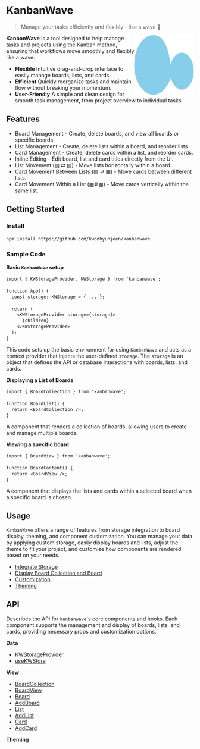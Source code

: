 # KanbanWave

> Manage your tasks efficiently and flexibly - like a wave 🌊

<img align="right" src="apps/dashboard/public/logo.svg" width="160px" height="160px"  title="KanbanWave logo">

**KanbanWave** is a tool designed to help manage tasks and projects using the Kanban method, ensuring that workflows move smoothly and flexibly like a wave.

- **Flexible** Intuitive drag-and-drop interface to easily manage boards, lists, and cards.
- **Efficient** Quickly reorganize tasks and maintain flow without breaking your momentum.
- **User-Friendly** A simple and clean design for smooth task management, from project overview to individual tasks.

## Features

- Board Management - Create, delete boards, and view all boards or specific boards.
- List Management - Create, delete lists within a board, and reorder lists.
- Card Management - Create, delete cards within a list, and reorder cards.
- Inline Editing - Edit board, list and card titles directly from the UI.
- List Movement (▤ ⇄ ▤) - Move lists horizontally within a board.
- Card Movement Between Lists (▤ ⇄ ▦) - Move cards between different lists.
- Card Movement Within a List (▦⇵▦) - Move cards vertically within the same list.

## Getting Started

### Install

```bash
npm install https://github.com/kwonhyunjeen/kanbanwave
```

### Sample Code

**Basic `KanbanWave` setup**

```tsx
import { KWStorageProvider, KWStorage } from 'kanbanwave';

function App() {
  const storage: KWStorage = { ... };

  return (
    <KWStorageProvider storage={storage}>
      {children}
    </KWStorageProvider>
  );
}
```

This code sets up the basic environment for using `KanbanWave` and acts as a context provider that injects the user-defined `storage`. The `storage` is an object that defines the API or database interactions with boards, lists, and cards.

**Displaying a List of Boards**

```tsx
import { BoardCollection } from 'kanbanwave';

function BoardList() {
  return <BoardCollection />;
}
```

A component that renders a collection of boards, allowing users to create and manage multiple boards.

**Viewing a specific board**

```tsx
import { BoardView } from 'kanbanwave';

function BoardContent() {
  return <BoardView />;
}
```

A component that displays the lists and cards within a selected board when a specific board is chosen.

## Usage

`KanbanWave` offers a range of features from storage integration to board display, theming, and component customization. You can manage your data by applying custom storage, easily display boards and lists, adjust the theme to fit your project, and customize how components are rendered based on your needs.

- [Integrate Storage](./docs/usage.md#integrate-storage)
- [Display Board Collection and Board](./docs/usage.md#display-board)
- [Customization](./docs/usage.md#customization)
- [Theming](./docs//usage.md#theming)

## API

Describes the API for `kanbanwave`'s core components and hooks. Each component supports the management and display of boards, lists, and cards, providing necessary props and customization options.

**Data**

- [KWStorageProvider](./docs/api.md#kwstorageprovider)
- [useKWStore](./docs/api.md#usekwstore)

**View**

- [BoardCollection](./docs/api.md#boardcollection)
- [BoardView](./docs/api.md#boardview)
- [Board](./docs/api.md#Board)
- [AddBoard](./docs/api.md#addboard)
- [List](./docs/api.md#list)
- [AddList](./docs/api.md#addlist)
- [Card](./docs/api.md#card)
- [AddCard](./docs/api.md#addcard)

**Theming**
